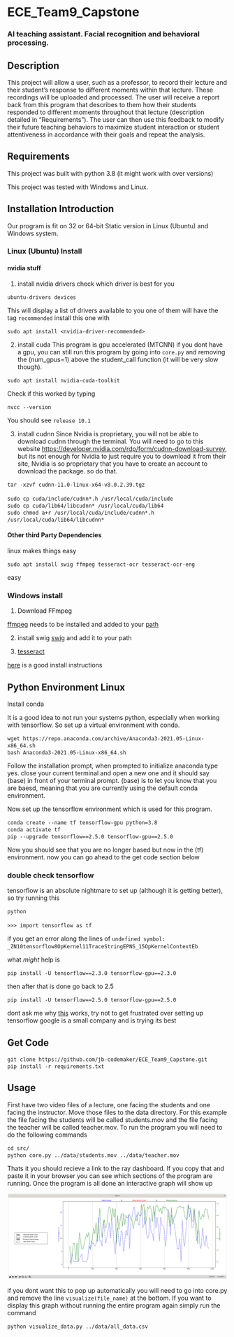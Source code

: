 # ECE_Team9_Capstone
### AI teaching assistant. Facial recognition and behavioral processing.


## Description
This project will allow a user, such as a professor, to record their lecture and their student’s response to different moments within that lecture. These recordings will be uploaded and processed. The user will receive a report back from this program that describes to them how their students responded to different moments throughout that lecture (description detailed in “Requirements”). The user can then use this feedback to modify their future teaching behaviors to maximize student interaction or student attentiveness in accordance with their goals and repeat the analysis.


## Requirements
This project was built with python 3.8 (it might work with over versions)

This project was tested with Windows and Linux.

## Installation Introduction
Our program is fit on 32 or 64-bit Static version in Linux (Ubuntu) and Windows system.

### Linux (Ubuntu) Install

#### nvidia stuff

1. install nvidia drivers
check which driver is best for you
```
ubuntu-drivers devices
```
This will display a list of drivers available to you one of them will have the tag `recommended` install this one with

```
sudo apt install <nvidia-driver-recommended>
```

2. install cuda
This program is gpu accelerated (MTCNN) if you dont have a gpu, you can still run this program by going into `core.py` and removing the (num_gpus=1) above the student_call function (it will be very slow though).

```
sudo apt install nvidia-cuda-toolkit
```

Check if this worked by typing

```
nvcc --version
```

You should see `release 10.1` 

3. install cudnn
Since Nvidia is proprietary, you will not be able to download cudnn through the terminal. You will need to go to this website https://developer.nvidia.com/rdp/form/cudnn-download-survey, but its not enough for Nvidia to just require you to download it from their site, Nvidia is so proprietary that you have to create an account to download the package. so do that.

```
tar -xzvf cudnn-11.0-linux-x64-v8.0.2.39.tgz

sudo cp cuda/include/cudnn*.h /usr/local/cuda/include
sudo cp cuda/lib64/libcudnn* /usr/local/cuda/lib64
sudo chmod a+r /usr/local/cuda/include/cudnn*.h /usr/local/cuda/lib64/libcudnn*
```

#### Other third Party Dependencies

linux makes things easy

```
sudo apt install swig ffmpeg tesseract-ocr tesseract-ocr-eng
```
easy


### Windows install
1. Download FFmpeg

[ffmpeg](https://ffmpeg.org/) needs to be installed and added to your [path](https://helpdeskgeek.com/windows-10/add-windows-path-environment-variable/)

2. install swig
[swig](http://www.swig.org/Doc1.3/Windows.html) and add it to your path

3. [tesseract](https://digi.bib.uni-mannheim.de/tesseract/tesseract-ocr-w64-setup-v4.0.0-rc3.20181014.exe)

[here](https://medium.com/quantrium-tech/installing-and-using-tesseract-4-on-windows-10-4f7930313f82) is a good install instructions

## Python Environment Linux

Install conda

It is a good idea to not run your systems python, especially when working with tensorflow. So set up a virtual environment with conda.
```
wget https://repo.anaconda.com/archive/Anaconda3-2021.05-Linux-x86_64.sh
bash Anaconda3-2021.05-Linux-x86_64.sh 
```
Follow the installation prompt, when prompted to initialize anaconda type yes. close your current terminal and open a new one and it should say (base) in front of your terminal prompt. (base) is to let you know that you are baesd, meaning that you are currently using the default conda environment.

Now set up the tensorflow environment which is used for this program.

```
conda create --name tf tensorflow-gpu python=3.8
conda activate tf
pip --upgrade tensorflow==2.5.0 tensorflow-gpu==2.5.0
```

Now you should see that you are no longer based but now in the (tf) environment. now you can go ahead to the get code section below

### double check tensorflow

tensorflow is an absolute nightmare to set up (although it is getting better), so try running this

```
python

>>> import tensorflow as tf
```
if you get an error along the lines of `undefined symbol: _ZN10tensorflow8OpKernel11TraceStringEPNS_15OpKernelContextEb`

what *might* help is

```
pip install -U tensorflow==2.3.0 tensorflow-gpu==2.3.0
```

then after that is done go back to 2.5

```
pip install -U tensorflow==2.5.0 tensorflow-gpu==2.5.0
```

dont ask me why [this](https://github.com/tensorflow/text/issues/385) works, try not to get frustrated over setting up tensorflow google is a small company and is trying its best

## Get Code

```
git clone https://github.com/jb-codemaker/ECE_Team9_Capstone.git
pip install -r requirements.txt
```

## Usage

First have two video files of a lecture, one facing the students and one facing the instructor. Move those files to the data directory. For this example the file facing the students will be called students.mov and the file facing the teacher will be called teacher.mov. To run the program you will need to do the following commands

```
cd src/
python core.py ../data/students.mov ../data/teacher.mov
```

Thats it you should recieve a link to the ray dashboard. If you copy that and paste it in your browser you can see which sections of the program are running. Once the program is all done an interactive graph will show up

![plot](Image/graph.png)

if you dont want this to pop up automatically you will need to go into core.py and remove the line `visualize(file_name)` at the bottom. If you want to display this graph without running the entire program again simply run the command

```
python visualize_data.py ../data/all_data.csv
```
